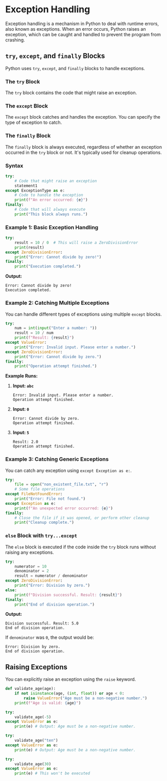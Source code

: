 # Exception Handling

Exception handling is a mechanism in Python to deal with runtime errors, also known as exceptions. When an error occurs, Python raises an exception, which can be caught and handled to prevent the program from crashing.

## `try`, `except`, and `finally` Blocks

Python uses `try`, `except`, and `finally` blocks to handle exceptions.

### The `try` Block

The `try` block contains the code that might raise an exception.

### The `except` Block

The `except` block catches and handles the exception. You can specify the type of exception to catch.

### The `finally` Block

The `finally` block is always executed, regardless of whether an exception occurred in the `try` block or not. It's typically used for cleanup operations.

### Syntax

```python
try:
    # Code that might raise an exception
    statement1
except ExceptionType as e:
    # Code to handle the exception
    print(f"An error occurred: {e}")
finally:
    # Code that will always execute
    print("This block always runs.")
```

### Example 1: Basic Exception Handling

```python
try:
    result = 10 / 0  # This will raise a ZeroDivisionError
    print(result)
except ZeroDivisionError:
    print("Error: Cannot divide by zero!")
finally:
    print("Execution completed.")
```

**Output:**
```
Error: Cannot divide by zero!
Execution completed.
```

### Example 2: Catching Multiple Exceptions

You can handle different types of exceptions using multiple `except` blocks.

```python
try:
    num = int(input("Enter a number: "))
    result = 10 / num
    print(f"Result: {result}")
except ValueError:
    print("Error: Invalid input. Please enter a number.")
except ZeroDivisionError:
    print("Error: Cannot divide by zero.")
finally:
    print("Operation attempt finished.")
```

**Example Runs:**

1.  **Input: `abc`**
    ```
    Error: Invalid input. Please enter a number.
    Operation attempt finished.
    ```
2.  **Input: `0`**
    ```
    Error: Cannot divide by zero.
    Operation attempt finished.
    ```
3.  **Input: `5`**
    ```
    Result: 2.0
    Operation attempt finished.
    ```

### Example 3: Catching Generic Exceptions

You can catch any exception using `except Exception as e:`.

```python
try:
    file = open("non_existent_file.txt", "r")
    # Some file operations
except FileNotFoundError:
    print("Error: File not found.")
except Exception as e:
    print(f"An unexpected error occurred: {e}")
finally:
    # Close the file if it was opened, or perform other cleanup
    print("Cleanup complete.")
```

### `else` Block with `try...except`

The `else` block is executed if the code inside the `try` block runs without raising any exceptions.

```python
try:
    numerator = 10
    denominator = 2
    result = numerator / denominator
except ZeroDivisionError:
    print("Error: Division by zero.")
else:
    print(f"Division successful. Result: {result}")
finally:
    print("End of division operation.")
```

**Output:**
```
Division successful. Result: 5.0
End of division operation.
```

If `denominator` was `0`, the output would be:
```
Error: Division by zero.
End of division operation.
```

## Raising Exceptions

You can explicitly raise an exception using the `raise` keyword.

```python
def validate_age(age):
    if not isinstance(age, (int, float)) or age < 0:
        raise ValueError("Age must be a non-negative number.")
    print(f"Age is valid: {age}")

try:
    validate_age(-5)
except ValueError as e:
    print(e) # Output: Age must be a non-negative number.

try:
    validate_age("ten")
except ValueError as e:
    print(e) # Output: Age must be a non-negative number.

try:
    validate_age(30)
except ValueError as e:
    print(e) # This won't be executed
```
